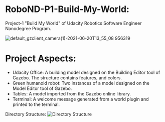 # RoboND-P1-Build-My-World:
Project-1 "Build My World" of Udacity Robotics Software Engineer Nanodegree Program.

![default_gzclient_camera(1)-2021-06-20T13_55_08 956319](https://user-images.githubusercontent.com/47191401/122677275-f698fc00-d1e1-11eb-85a3-45a5e442758e.jpg)

# Project Aspects:
 * Udacity Office: A building model designed on the Building Editor tool of Gazebo. The structure contains features, and colors.
 * Green humanoid robot: Two instances of a model designed on the Model Editor tool of Gazebo.
 * Tables: A model imported from the Gazebo online library.
 * Terminal: A welcome message generated from a world plugin and printed to the terminal.

Directory Structure:
![Directory Structure](https://user-images.githubusercontent.com/47191401/122678379-e899aa00-d1e6-11eb-9f7c-1dec6943930a.PNG)
